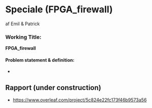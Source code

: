 # Speciale (FPGA_firewall)
af Emil &amp; Patrick

### Working Title:
**FPGA_firewall**
#### Problem statement & definition:
* <empty>

## Rapport (under construction)
* https://www.overleaf.com/project/5c824e22fc173f46b9573a56

